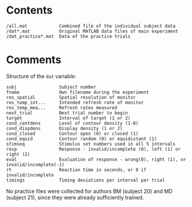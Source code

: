 # Contents
    /all.mat            Combined file of the individual subject data
    /dat*.mat           Original MATLAB data files of main experiment
    /dat_practice*.mat  Data of the practice trials

# Comments
Structure of the `dat` variable:  

    subj                Subject number
    fname               Own filename during the experiment 
    res_spatial         Spatial resolution of monitor 
    res_temp_int...     Intended refresh rate of monitor 
    res_temp_mea...     Refresh rates measured 
    next_trial          Next trial number to begin 
    target              Interval of target (1 or 2)
    cond_contdens       Level of contour density (1-8) 
    cond_dispdens       Display density (1 or 2)
    cond_closed         Contour open (0) or closed (1) 
    cond_equid          Contour random (0) or equidistant (1) 
    stimseq             Stimulus set numbers used in all 5 intervals 
    resp                Response - invalid/incomplete (0), left (1) or right (2) 
    eval                Evaluation of response - wrong(0), right (1), or invalid/incomplete(-1) 
    rt                  Reaction time in seconds, or 0 if invalid/incomplete 
    timings             Timing deviations per interval per trial 

No practice files were collected for authors BM (subject 20) and MD (subject 21), since they were already sufficiently trained.
